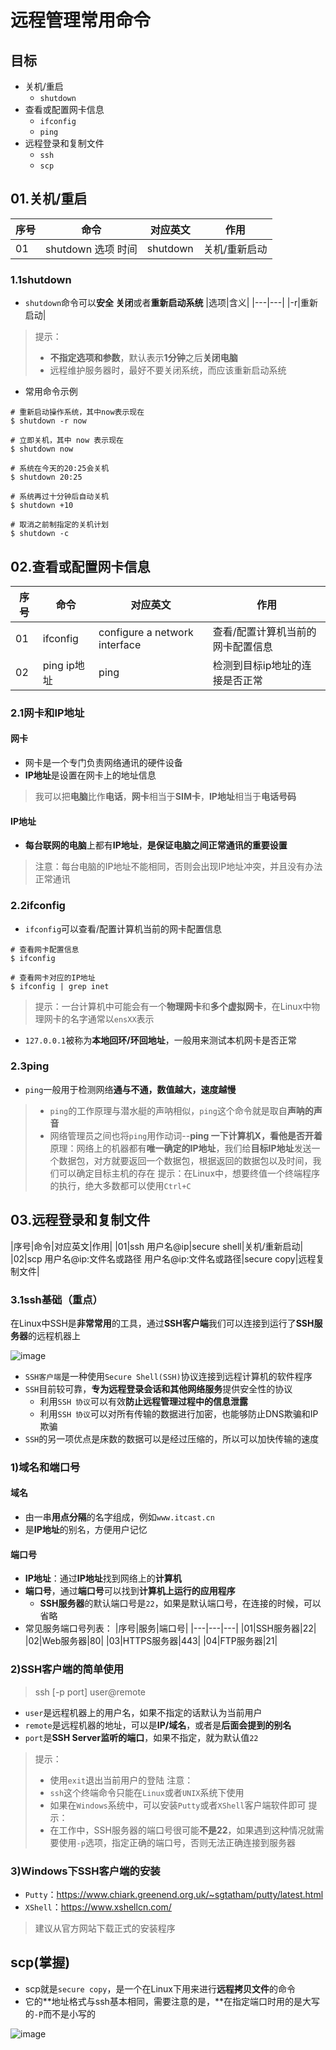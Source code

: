 # 远程管理常用命令
## 目标
- 关机/重启
	- `shutdown`
- 查看或配置网卡信息
	- `ifconfig`
	- `ping`
- 远程登录和复制文件
	- `ssh`
	- `scp`
## 01.关机/重启
|序号|命令|对应英文|作用|
|---|---|---|---|
|01|shutdown 选项 时间|shutdown|关机/重新启动|
### 1.1shutdown
- `shutdown`命令可以**安全 关闭**或者**重新启动系统**
|选项|含义|
|---|---|
|-r|重新启动|
> 提示：
> - **不指定选项和参数**，默认表示**1分钟**之后**关闭电脑**
> - 远程维护服务器时，最好不要关闭系统，而应该重新启动系统
- 常用命令示例
```
# 重新启动操作系统，其中now表示现在
$ shutdown -r now

# 立即关机，其中 now 表示现在
$ shutdown now

# 系统在今天的20:25会关机
$ shutdown 20:25

# 系统再过十分钟后自动关机
$ shutdown +10

# 取消之前制指定的关机计划
$ shutdown -c
```
## 02.查看或配置网卡信息
|序号|命令|对应英文|作用|
|---|---|---|---|
|01|ifconfig|configure a network interface|查看/配置计算机当前的网卡配置信息|
|02|ping ip地址|ping|检测到目标ip地址的连接是否正常|
### 2.1网卡和IP地址
#### 网卡
- 网卡是一个专门负责网络通讯的硬件设备
- **IP地址**是设置在网卡上的地址信息
> 我可以把**电脑**比作**电话**，**网卡**相当于**SIM卡**，**IP地址**相当于**电话号码**
#### IP地址
- **每台联网的电脑**上都有**IP地址**，**是保证电脑之间正常通讯的重要设置**
> 注意：每台电脑的IP地址不能相同，否则会出现IP地址冲突，并且没有办法正常通讯
### 2.2ifconfig
- `ifconfig`可以查看/配置计算机当前的网卡配置信息
```
# 查看网卡配置信息
$ ifconfig

# 查看网卡对应的IP地址
$ ifconfig | grep inet
```
> 提示：一台计算机中可能会有一个**物理网卡**和**多个虚拟网卡**，在Linux中物理网卡的名字通常以`ensXX`表示
- `127.0.0.1`被称为**本地回环/环回地址**，一般用来测试本机网卡是否正常
### 2.3ping
- `ping`一般用于检测网络**通与不通，数值越大，速度越慢**
> - `ping`的工作原理与潜水艇的声呐相似，`ping`这个命令就是取自**声呐的声音**
> - 网络管理员之间也将`ping`用作动词--**ping 一下计算机X，看他是否开着**
原理：网络上的机器都有**唯一确定的IP地址**，我们给**目标IP地址**发送一个数据包，对方就要返回一个数据包，根据返回的数据包以及时间，我们可以确定目标主机的存在
> 提示：在Linux中，想要终值一个终端程序的执行，绝大多数都可以使用`Ctrl+C`
## 03.远程登录和复制文件
|序号|命令|对应英文|作用|
|01|ssh 用户名@ip|secure shell|关机/重新启动|
|02|scp 用户名@ip:文件名或路径 用户名@ip:文件名或路径|secure copy|远程复制文件|
### 3.1ssh基础（重点）
在Linux中SSH是**非常常用**的工具，通过**SSH客户端**我们可以连接到运行了**SSH服务器**的远程机器上

![image](https://user-images.githubusercontent.com/12490550/158295858-06a4c208-da70-45c8-80d9-13eef524ed95.png)

- `SSH客户端`是一种使用`Secure Shell(SSH)`协议连接到远程计算机的软件程序
- `SSH`目前较可靠，**专为远程登录会话和其他网络服务**提供安全性的协议
	- 利用`SSH 协议`可以有效**防止远程管理过程中的信息泄露**
	- 利用`SSH 协议`可以对所有传输的数据进行加密，也能够防止DNS欺骗和IP欺骗
- `SSH`的另一项优点是床数的数据可以是经过压缩的，所以可以加快传输的速度
### 1)域名和端口号
#### 域名
- 由一串**用点分隔**的名字组成，例如`www.itcast.cn`
- 是**IP地址**的别名，方便用户记忆
#### 端口号
- **IP地址**：通过**IP地址**找到网络上的**计算机**
- **端口号**，通过**端口号**可以找到**计算机上运行的应用程序**
	- **SSH服务器**的默认端口号是`22`，如果是默认端口号，在连接的时候，可以省略
- 常见服务端口号列表：
|序号|服务|端口号|
|---|---|---|
|01|SSH服务器|22|
|02|Web服务器|80|
|03|HTTPS服务器|443|
|04|FTP服务器|21|
### 2)SSH客户端的简单使用
> ssh [-p port] user@remote
- `user`是远程机器上的用户名，如果不指定的话默认为当前用户
- `remote`是远程机器的地址，可以是**IP/域名**，或者是**后面会提到的别名**
- `port`是**SSH Server监听的端口**，如果不指定，就为默认值`22`
> 提示：
> - 使用`exit`退出当前用户的登陆
> 注意：
> - `ssh`这个终端命令只能在`Linux`或者`UNIX`系统下使用
> - 如果在`Windows`系统中，可以安装`Putty`或者`XShell`客户端软件即可
> 提示：
> - 在工作中，SSH服务器的端口号很可能**不是22**，如果遇到这种情况就需要使用`-p`选项，指定正确的端口号，否则无法正确连接到服务器
### 3)Windows下SSH客户端的安装
- `Putty`：https://www.chiark.greenend.org.uk/~sgtatham/putty/latest.html
- `XShell`：https://www.xshellcn.com/
> 建议从官方网站下载正式的安装程序
## scp(掌握)
- scp就是`secure copy`，是一个在Linux下用来进行**远程拷贝文件**的命令
- 它的**地址格式与ssh基本相同，需要注意的是，**在指定端口时用的是大写的`-P`而不是小写的

![image](https://user-images.githubusercontent.com/12490550/158305793-a4bef46a-86f2-418b-8c57-4402b462ad91.png)
